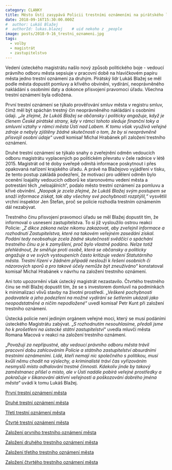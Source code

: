 ```yaml
---
category: CLANKY
title: Město Ústí zasypává Policii trestními oznámeními na pirátského lídra
date: 2018-09-16T15:30:00.000Z
#  author: Lukáš Blažej
#  authorId: lukas.blazej    # uid nekoho z _people
image: posts/2018-9-16_trestni_oznameni.jpg
tags:
  - volby
  - magistrát
  - zastupitelstvo
---
```


Vedení ústeckého magistrátu našlo nový způsob politického boje - vedoucí právního odboru města sepsiuje v pracovní době na hlavičkovém papíru města jedno trestní oznámení za druhým. Pirátský lídr Lukáš Blažej se měl podle města dopustit pomluvy a křivého obvinění, vydírání, neoprávněného nakládání s osobními daty a dokonce přisvojení pravomoci úřadu. Všechna trestní oznámení byla odložena.

První trestní oznámení se týkalo prověřování smluv města v registru smluv, čímž měl být spáchán trestný čin neoprávněného nakládání s osobními údaji. „*Je zřejmé, že Lukáš Blažej se občansky i politicky angažuje, když je členem České pirátské strany, kdy v rámci tohoto sleduje finanční toky a smluvní vztahy v rámci města Ústí nad Labem. K tomu však využívá veřejné zdroje a nebyly zjištěny žádné skutečnosti o tom, že by si neoprávněně přisvojil osobní údaje*“ uvedl komisař Michal Hrabánek při založení trestního oznámení.

Druhé trestní oznámení se týkalo snahy o zveřejnění odměn vedoucích odboru magistrátu vyplacených po politickém převratu v čele radnice v létě 2015. Magistrát od té doby sveřepě odmítá informace poskytnout i přes opakovaná nařízení krajského úřadu. A právě na Blažejovo vyjádření v tisku, že tento postup zakládá podezření, že motivací pro udělení odměn bylo ocenění loajality vedoucích odborů ke staronovému vedení města a potrestání těch „neloajálních“, podalo město trestní oznámení za pomluvu a křivé obvinění. „*Naopak je zcela zřejmé, že Lukáš Blažej svým postupem se snaží informace získat, tak aby všechny své pochybnosti rozptýlil,“* vysvětlil vrchní inspektor Jen Štefan, proč se policie rozhodla trestním oznámením dál nezabývat.

Trestného činu přisvojení pravomoci úřadu se měl Blažej dopustit tím, že informoval o usnesení zastupitelstva. To si již vysloužilo ostrou reakci Policie: „*Z dikce zákona nelze nikomu zakazovat, aby zveřejnil informace a rozhodnutí Zastupitelstva, které na takovém veřejném zasedání získal. Podání tedy neobsahuje zcela žádné skutečnosti svědčící o spáchání trestného činu a je k zamyšlení, proč bylo vlastně podáno. Nelze totiž přehlédnout, že směřuje proti osobě, která se občansky a politicky angažuje a ve svých vystoupeních často kritizuje vedení Statutárního města. Trestní řízení v žádném případě neslouží k řešení osobních či názorových sporů a pro takové účely nemůže být zneužíváno*“ konstatoval komisař Michal Hrabánek v návrhu na založení trestního oznámení.

Ani toto upozornění však ústecký magistrát nezastavilo. Čtvrtého trestného činu se měl Blažej dopustit tím, že se s investorem domluvil na podmínkách k minimalizaci vlivů stavby na životní prostředí. „*Veškeré pochybnosti podavatele a jeho podezření na možné vydírání se šetřením ukázali jako neopodstatněné a ničím nepodložené*“ uvedl komisař Petr Kunt při založení trestního oznámení.

Ústecká policie není jediným orgánem veřejné moci, který se musí podáními ústeckého Magistrátu zabývat. „*S rozhodnutím nesouhlasíme, předali jsme ho k prošetření na ústecké státní zastupitelství*“ uvedla mluvčí města Romana Macová v reakci na založení trestního oznámení.

„*Považuji za nepřípustné, aby vedoucí právního odboru města trávil pracovní dobu zahlcováním Policie a státního zastupitelství absurdními trestními oznámeními. Lidé, kteří nemají nic společného s politikou, musí kvůli němu chodit na výslechy, a kriminalisté tráví čas vyřizováním nesmyslů místo odhalování trestné činnosti. Kdekoliv jinde by takový zaměstnanec přišel o místo, ale v Ústí nadále pobírá veřejné prostředky a pokračuje v šikanování aktivní veřejnosti a poškozování dobrého jména města*“ uvádí k tomu Lukáš Blažej.

[První trestní oznámení města](https://github.com/pirati-web/usti.pirati.cz/blob/master/assets/img/posts/TO1.pdf)

[Druhé trestní oznámení města](https://github.com/pirati-web/usti.pirati.cz/blob/master/assets/img/posts/TO2.pdf)

[Třetí trestní oznámení města](https://github.com/pirati-web/usti.pirati.cz/blob/master/assets/img/posts/TO3.pdf)

[Čtvrté trestní oznámení města](https://github.com/pirati-web/usti.pirati.cz/blob/master/assets/img/posts/TO4.pdf)

[Založení prvního trestního oznámení města](https://github.com/pirati-web/usti.pirati.cz/blob/master/assets/img/posts/Z1.pdf)

[Založení druhého trestního oznámení města](https://github.com/pirati-web/usti.pirati.cz/blob/master/assets/img/posts/Z2.pdf)

[Založení třetího trestního oznámení města](https://github.com/pirati-web/usti.pirati.cz/blob/master/assets/img/posts/Z3.pdf)

[Založení čtvrtého trestního oznámení města](https://github.com/pirati-web/usti.pirati.cz/blob/master/assets/img/posts/Z4.pdf)
